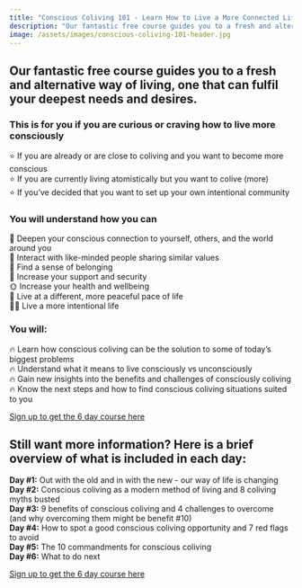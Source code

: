 ```yaml
---
title: "Conscious Coliving 101 - Learn How to Live a More Connected Life"
description: "Our fantastic free course guides you to a fresh and alternative way of living, one that can fulfill your deepest needs and desires."
image: /assets/images/conscious-coliving-101-header.jpg
---
```


## Our fantastic free course guides you to a fresh and alternative way of living, one that can fulfil your deepest needs and desires.

### This is for you if you are curious or craving how to live more consciously 
⭐️ If you are already or are close to coliving and you want to become more conscious <br> ⭐️  If you are currently living atomistically but you want to colive (more) <br> ⭐️  If you’ve decided that you want to set up your own intentional community

### You will understand how you can
💞 Deepen your conscious connection to yourself, others, and the world around you <br> 🙌 Interact with like-minded people sharing similar values <br> 🏡 Find a sense of belonging <br> 👭 Increase your support and security<br> 🌞 Increase your health and wellbeing<br> 🐌 Live at a different, more peaceful pace of life<br> 🧘‍♂️ Live a more intentional life

### You will:
🔥 Learn how conscious coliving can be the solution to some of today’s biggest problems<br> 🔥 Understand what it means to live consciously vs unconsciously<br> 🔥 Gain new insights into the benefits and challenges of consciously coliving<br> 🔥 Know the next steps and how to find conscious coliving situations suited to you

[Sign up to get the 6 day course here](https://1ebb0834.sibforms.com/serve/MUIFAEMNLI7kXyNKD5KccUjcoyWejikMsK__uqdgAYC1YQpABFgJ8LDvU01YLMKddnA2CXM5XjjHpR_5Beg96j8Xl5jd5COsgJWLYKxE-2WKCOcafCgQeuS3J-RksmJXbhh94kHiYTaWDvGQZ2OXctLjvg9Fk-sSM5e4nsFdlyqDxT2ZulDDgfQtgdGxuRfQD38rHOiq5NNNIUcm)

## Still want more information? Here is a brief overview of what is included in each day:
**Day #1:** Out with the old and in with the new - our way of life is changing<br>
**Day #2:** Conscious coliving as a modern method of living and 8 coliving myths busted<br>
**Day #3:** 9 benefits of conscious coliving and 4 challenges to overcome (and why overcoming them might be benefit #10)<br>
**Day #4:** How to spot a good conscious coliving opportunity and 7 red flags to avoid<br>
**Day #5:** The 10 commandments for conscious coliving<br>
**Day #6:** What to do next

[Sign up to get the 6 day course here](https://1ebb0834.sibforms.com/serve/MUIFAEMNLI7kXyNKD5KccUjcoyWejikMsK__uqdgAYC1YQpABFgJ8LDvU01YLMKddnA2CXM5XjjHpR_5Beg96j8Xl5jd5COsgJWLYKxE-2WKCOcafCgQeuS3J-RksmJXbhh94kHiYTaWDvGQZ2OXctLjvg9Fk-sSM5e4nsFdlyqDxT2ZulDDgfQtgdGxuRfQD38rHOiq5NNNIUcm)
  
